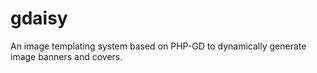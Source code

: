 # gdaisy

An image templating system based on PHP-GD to dynamically generate image banners and covers.